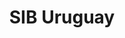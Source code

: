 ---
layout: home
klass: home
title: SIB Uruguay
description: |
  Biodiversity Information System of Uruguay  
  Uruguay GBIF Node
background: /assets/images/flamencos.jpg
imageLicense: |
  CC BY 4.0 - <em>Phoenicopterus chilensis</em> (Flamencos)
parallax: true
lang: en
lang-ref: home
height: 80vh
permalink: /en
cta:
  - text: Data from Uruguay
    href: /en/occurrence/search/?view=MAP
    isPrimary: true
composition:
  - type: heroImage
  - data: en.sections.stats
    type: stats
  - data: en.sections.welcome
    type: split
  - data: en.sections.checklist
    type: features
  - type: latestPosts
    data: we_do_not_want_any_header
---